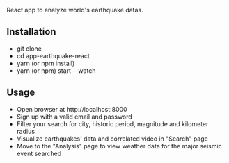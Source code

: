 React app to analyze world's earthquake datas.

## Installation
* git clone
* cd app-earthquake-react
* yarn (or npm install)
* yarn (or npm) start --watch

## Usage
- Open browser at http://localhost:8000
- Sign up with a valid email and password
- Filter your search for city, historic period, magnitude and kilometer radius
- Visualize earthquakes' data and correlated video in "Search" page 
- Move to the "Analysis" page to view weather data for the major seismic event searched